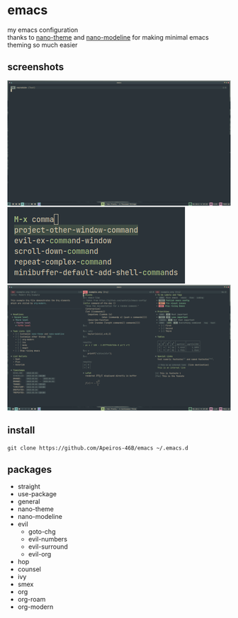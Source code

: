 # emacs

my emacs configuration  
thanks to [nano-theme](https://github.com/rougier/nano-theme) and [nano-modeline](https://github.com/rougier/nano-modeline) for making minimal emacs theming so much easier

## screenshots

![start](assets/start.png)
![ivy](assets/ivy.png)
![org](assets/org.png)

## install

`git clone https://github.com/Apeiros-46B/emacs ~/.emacs.d`

## packages

- straight
- use-package
- general
- nano-theme
- nano-modeline
- evil
  - goto-chg
  - evil-numbers
  - evil-surround
  - evil-org
- hop
- counsel
- ivy
- smex
- org
- org-roam
- org-modern
